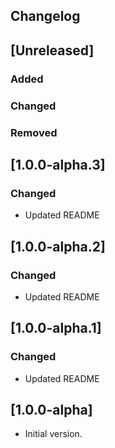 ## Changelog

## [Unreleased]

### Added

### Changed

### Removed

## [1.0.0-alpha.3]

### Changed
* Updated README

## [1.0.0-alpha.2]

### Changed
* Updated README

## [1.0.0-alpha.1]

### Changed
* Updated README

## [1.0.0-alpha]
* Initial version.